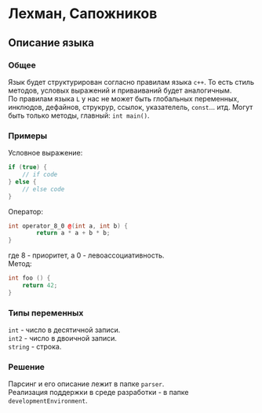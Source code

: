 # Лехман, Сапожников


## Описание языка

### Общее
Язык будет структурирован согласно правилам языка `c++`. То есть стиль методов, условых выражений и приваиваний будет аналогичным.  
По правилам языка `L` у нас не может быть глобальных переменных, инклюдов, дефайнов, струкрур, ссылок, указателель, `const`... итд. Могут быть только методы, главный: `int main()`.  

### Примеры

Условное выражение:  
```c++
if (true) {
	// if code
} else {
	// else code
}
```
Оператор:  
```c++
int operator_8_0 @(int a, int b) {
        return a * a + b * b;
}
```
где 8 - приоритет, а 0 - левоассоциативность.  
Метод:  
```c++
int foo () {
	return 42;
}
```

### Типы переменных

`int` - число в десятичной записи.  
`int2` - число в двоичной записи.  
`string` - строка.


### Решение

Парсинг и его описание лежит в папке `parser`.  
Реализация поддержки в среде разработки - в папке `developmentEnvironment`.